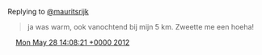 Replying to [@mauritsrijk](https://twitter.com/mauritsrijk/status/207110683974836226)

> ja was warm, ook vanochtend bij mijn 5 km\. Zweette me een hoeha\!

<img src="../../media/tweet.ico" width="12" /> [Mon May 28 14:08:21 +0000 2012](https://twitter.com/DromerDenker/status/207111069037105152)